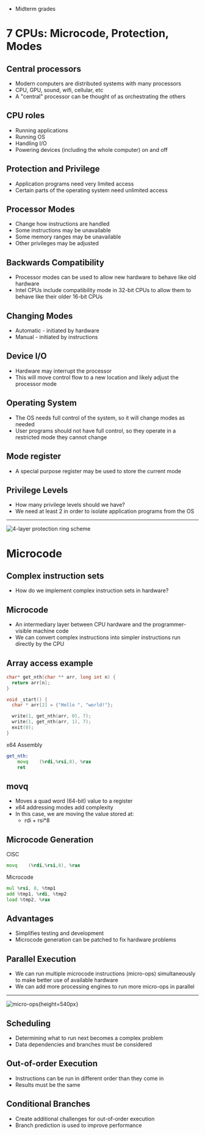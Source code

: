- Midterm grades

7 CPUs: Microcode, Protection, Modes
====================================

Central processors
------------------

- Modern computers are distributed systems with many processors
- CPU, GPU, sound, wifi, cellular, etc
- A "central" processor can be thought of as orchestrating the others

CPU roles
---------

- Running applications
- Running OS
- Handling I/O
- Powering devices (including the whole computer) on and off

Protection and Privilege
------------------------

- Application programs need very limited access
- Certain parts of the operating system need unlimited access

Processor Modes
---------------

- Change how instructions are handled
- Some instructions may be unavailable
- Some memory ranges may be unavailable
- Other privileges may be adjusted

Backwards Compatibility
-----------------------

- Processor modes can be used to allow new hardware to behave like old hardware
- Intel CPUs include compatibility mode in 32-bit CPUs to allow them to behave like their older 16-bit CPUs

Changing Modes
--------------

- Automatic - initiated by hardware
- Manual - initiated by instructions

Device I/O
----------

- Hardware may interrupt the processor
- This will move control flow to a new location and likely adjust the processor mode

Operating System
----------------

- The OS needs full control of the system, so it will change modes as needed
- User programs should not have full control, so they operate in a restricted mode they cannot change

Mode register
-------------

- A special purpose register may be used to store the current mode

Privilege Levels
-----------------

- How many privilege levels should we have?
- We need at least 2 in order to isolate application programs from the OS

---

![4-layer protection ring scheme](https://upload.wikimedia.org/wikipedia/commons/2/2f/Priv_rings.svg)

Microcode
=========

Complex instruction sets
------------------------

- How do we implement complex instruction sets in hardware?

Microcode
---------

- An intermediary layer between CPU hardware and the programmer-visible machine code
- We can convert complex instructions into simpler instructions run directly by the CPU

Array access example
--------------------

```c
char* get_nth(char ** arr, long int n) {
  return arr[n];
}

void _start() {
  char * arr[2] = {"Hello ", "world!"};

  write(1, get_nth(arr, 0), 7);
  write(1, get_nth(arr, 1), 7);
  exit(0);
}
```

x64 Assembly

```asm
get_nth:
	movq	(%rdi,%rsi,8), %rax
	ret
```

movq
----

- Moves a quad word (64-bit) value to a register
- x64 addressing modes add complexity
- In this case, we are moving the value stored at:
    -  rdi + rsi*8

Microcode Generation
--------------------

CISC

```asm
movq	(%rdi,%rsi,8), %rax
```

Microcode

```asm
mul %rsi, 8, %tmp1
add %tmp1, %rdi, %tmp2
load %tmp2, %rax
```

Advantages
----------

- Simplifies testing and development
- Microcode generation can be patched to fix hardware problems

Parallel Execution
------------------

- We can run multiple microcode instructions (micro-ops) simultaneously to make better use of available hardware
- We can add more processing engines to run more micro-ops in parallel

---

![micro-ops](https://upload.wikimedia.org/wikipedia/commons/9/97/Micro-operations.svg){height=540px}

Scheduling
----------

- Determining what to run next becomes a complex problem
- Data dependencies and branches must be considered

Out-of-order Execution
----------------------

- Instructions can be run in different order than they come in
- Results must be the same

Conditional Branches
--------------------

- Create additional challenges for out-of-order execution
- Branch prediction is used to improve performance
